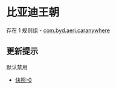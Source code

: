 # 比亚迪王朝

存在 1 规则组 - [com.byd.aeri.caranywhere](/src/apps/com.byd.aeri.caranywhere.ts)

## 更新提示

默认禁用

- [快照-0](https://i.gkd.li/import/13348383)
